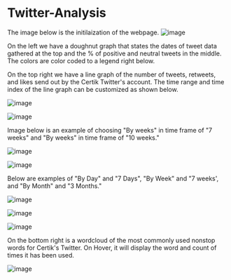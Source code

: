 # Twitter-Analysis

The image below is the initilaization of the webpage. 
![image](https://user-images.githubusercontent.com/24627529/131576501-c7e503e7-882f-4c87-9dcf-deb9b281a34a.png)

On the left we have a doughnut graph that states the dates of tweet data gathered at the top and the % of positive and neutral tweets in the middle. The colors are color coded to a legend right below. 

On the top right we have a line graph of the number of tweets, retweets, and likes send out by the Certik Twitter's account. The time range and time index of the line graph can be customized as shown below. 

![image](https://user-images.githubusercontent.com/24627529/131576897-1f507853-4dd3-4e06-a125-2786f2c074ee.png)

![image](https://user-images.githubusercontent.com/24627529/131576938-d6911f56-3ee4-4f04-bf89-13cc1448a4fb.png)

Image below is an example of choosing "By weeks" in time frame of "7 weeks" and "By weeks" in time frame of "10 weeks." 

![image](https://user-images.githubusercontent.com/24627529/131577048-2c7cdce4-c48f-44bb-95cc-1777dd8eaebe.png)

![image](https://user-images.githubusercontent.com/24627529/131577098-e8acc3c3-70f0-4bd1-9ef0-9ecba3240f77.png)

Below are examples of "By Day" and "7 Days", "By Week" and "7 weeks', and  "By Month" and "3 Months."

![image](https://user-images.githubusercontent.com/24627529/131577229-b0cd2ea3-caae-48fb-bf2e-f7a38c366721.png)

![image](https://user-images.githubusercontent.com/24627529/131577267-cbb6d21d-b156-4b3f-bb72-df296aa3495f.png)

![image](https://user-images.githubusercontent.com/24627529/131577287-8668179c-d310-4a95-9bb7-34ca6b93db18.png)

On the bottom right is a wordcloud of the most commonly used nonstop words for Certik's Twitter. On Hover, it will display the word and count of times it has been used.

![image](https://user-images.githubusercontent.com/24627529/131577435-1933d3d7-1665-46ae-9fea-17317fff0982.png)

